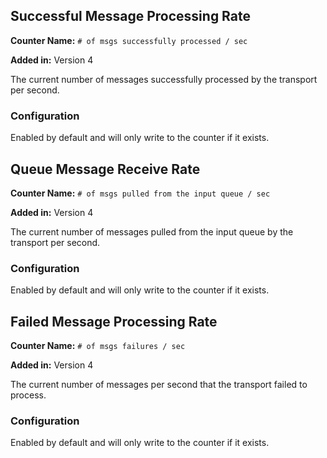 ## Successful Message Processing Rate

**Counter Name:** `# of msgs successfully processed / sec`

**Added in:** Version 4

The current number of messages successfully processed by the transport per second.


### Configuration

Enabled by default and will only write to the counter if it exists.


## Queue Message Receive Rate

**Counter Name:** `# of msgs pulled from the input queue / sec`

**Added in:** Version 4

The current number of messages pulled from the input queue by the transport per second.


### Configuration

Enabled by default and will only write to the counter if it exists.


## Failed Message Processing Rate

**Counter Name:** `# of msgs failures / sec`

**Added in:** Version 4

The current number of messages per second that the transport failed to process.


### Configuration

Enabled by default and will only write to the counter if it exists.
